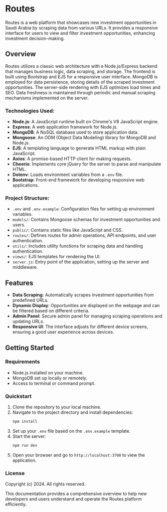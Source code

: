 # Routes

Routes is a web platform that showcases new investment opportunities in Saudi Arabia by scraping data from various URLs. It provides a responsive interface for users to view and filter investment opportunities, enhancing investment decision-making.

## Overview

Routes utilizes a classic web architecture with a Node.js/Express backend that manages business logic, data scraping, and storage. The frontend is built using Bootstrap and EJS for a responsive user interface. MongoDB is employed for data persistence, storing details of the scraped investment opportunities. The server-side rendering with EJS optimizes load times and SEO. Data freshness is maintained through periodic and manual scraping mechanisms implemented on the server.

### Technologies Used:
- **Node.js**: A JavaScript runtime built on Chrome's V8 JavaScript engine.
- **Express**: A web application framework for Node.js.
- **MongoDB**: A NoSQL database used to store application data.
- **Mongoose**: An ODM (Object Data Modeling) library for MongoDB and Node.js.
- **EJS**: A templating language to generate HTML markup with plain JavaScript.
- **Axios**: A promise-based HTTP client for making requests.
- **Cheerio**: Implements core jQuery for the server to parse and manipulate HTML.
- **Dotenv**: Loads environment variables from a `.env` file.
- **Bootstrap**: Front-end framework for developing responsive web applications.

### Project Structure:
- `.env` and `.env.example`: Configuration files for setting up environment variables.
- `models/`: Contains Mongoose schemas for investment opportunities and users.
- `public/`: Contains static files like JavaScript and CSS.
- `routes/`: Defines routes for admin operations, API endpoints, and user authentication.
- `utils/`: Includes utility functions for scraping data and handling authentication.
- `views/`: EJS templates for rendering the UI.
- `server.js`: Entry point of the application, setting up the server and middleware.

## Features

- **Data Scraping**: Automatically scrapes investment opportunities from predefined URLs.
- **Dynamic Display**: Opportunities are displayed on the webpage and can be filtered based on different criteria.
- **Admin Panel**: Secure admin panel for managing scraping operations and updating URLs.
- **Responsive UI**: The interface adjusts for different device screens, ensuring a good user experience across devices.

## Getting Started

### Requirements
- Node.js installed on your machine.
- MongoDB set up locally or remotely.
- Access to terminal or command prompt.

### Quickstart
1. Clone the repository to your local machine.
2. Navigate to the project directory and install dependencies:
   ```bash
   npm install
   ```
3. Set up your `.env` file based on the `.env.example` template.
4. Start the server:
   ```bash
   npm run dev
   ```
5. Open your browser and go to `http://localhost:3700` to view the application.

### License
Copyright (c) 2024. All rights reserved.

This documentation provides a comprehensive overview to help new developers and users understand and operate the Routes platform efficiently.